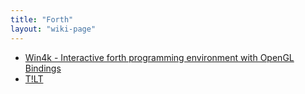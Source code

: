 ```yaml
---
title: "Forth"
layout: "wiki-page"
---
```


* [Win4k - Interactive forth programming environment with OpenGL Bindings](http://neoscientists.org/~plex/win4k/index.html)
* [T!LT](http://neoscientists.org/~tschwinger/tilt/)
